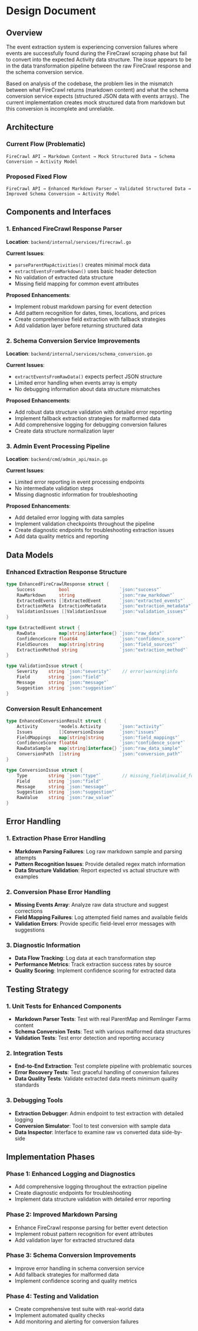 # Design Document

## Overview

The event extraction system is experiencing conversion failures where events are successfully found during the FireCrawl scraping phase but fail to convert into the expected Activity data structure. The issue appears to be in the data transformation pipeline between the raw FireCrawl response and the schema conversion service.

Based on analysis of the codebase, the problem lies in the mismatch between what FireCrawl returns (markdown content) and what the schema conversion service expects (structured JSON data with events arrays). The current implementation creates mock structured data from markdown but this conversion is incomplete and unreliable.

## Architecture

### Current Flow (Problematic)
```
FireCrawl API → Markdown Content → Mock Structured Data → Schema Conversion → Activity Model
```

### Proposed Fixed Flow
```
FireCrawl API → Enhanced Markdown Parser → Validated Structured Data → Improved Schema Conversion → Activity Model
```

## Components and Interfaces

### 1. Enhanced FireCrawl Response Parser

**Location**: `backend/internal/services/firecrawl.go`

**Current Issues**:
- `parseParentMapActivities()` creates minimal mock data
- `extractEventsFromMarkdown()` uses basic header detection
- No validation of extracted data structure
- Missing field mapping for common event attributes

**Proposed Enhancements**:
- Implement robust markdown parsing for event detection
- Add pattern recognition for dates, times, locations, and prices
- Create comprehensive field extraction with fallback strategies
- Add validation layer before returning structured data

### 2. Schema Conversion Service Improvements

**Location**: `backend/internal/services/schema_conversion.go`

**Current Issues**:
- `extractEventsFromRawData()` expects perfect JSON structure
- Limited error handling when events array is empty
- No debugging information about data structure mismatches

**Proposed Enhancements**:
- Add robust data structure validation with detailed error reporting
- Implement fallback extraction strategies for malformed data
- Add comprehensive logging for debugging conversion failures
- Create data structure normalization layer

### 3. Admin Event Processing Pipeline

**Location**: `backend/cmd/admin_api/main.go`

**Current Issues**:
- Limited error reporting in event processing endpoints
- No intermediate validation steps
- Missing diagnostic information for troubleshooting

**Proposed Enhancements**:
- Add detailed error logging with data samples
- Implement validation checkpoints throughout the pipeline
- Create diagnostic endpoints for troubleshooting extraction issues
- Add data quality metrics and reporting

## Data Models

### Enhanced Extraction Response Structure

```go
type EnhancedFireCrawlResponse struct {
    Success         bool                   `json:"success"`
    RawMarkdown     string                 `json:"raw_markdown"`
    ExtractedEvents []ExtractedEvent       `json:"extracted_events"`
    ExtractionMeta  ExtractionMetadata     `json:"extraction_metadata"`
    ValidationIssues []ValidationIssue     `json:"validation_issues"`
}

type ExtractedEvent struct {
    RawData         map[string]interface{} `json:"raw_data"`
    ConfidenceScore float64                `json:"confidence_score"`
    FieldSources    map[string]string      `json:"field_sources"`
    ExtractionMethod string                `json:"extraction_method"`
}

type ValidationIssue struct {
    Severity    string `json:"severity"`    // error|warning|info
    Field       string `json:"field"`
    Message     string `json:"message"`
    Suggestion  string `json:"suggestion"`
}
```

### Conversion Result Enhancement

```go
type EnhancedConversionResult struct {
    Activity        *models.Activity       `json:"activity"`
    Issues          []ConversionIssue      `json:"issues"`
    FieldMappings   map[string]string      `json:"field_mappings"`
    ConfidenceScore float64                `json:"confidence_score"`
    RawDataSample   map[string]interface{} `json:"raw_data_sample"`
    ConversionPath  []string               `json:"conversion_path"`
}

type ConversionIssue struct {
    Type        string `json:"type"`        // missing_field|invalid_format|low_confidence
    Field       string `json:"field"`
    Message     string `json:"message"`
    Suggestion  string `json:"suggestion"`
    RawValue    string `json:"raw_value"`
}
```

## Error Handling

### 1. Extraction Phase Error Handling

- **Markdown Parsing Failures**: Log raw markdown sample and parsing attempts
- **Pattern Recognition Issues**: Provide detailed regex match information
- **Data Structure Validation**: Report expected vs actual structure with examples

### 2. Conversion Phase Error Handling

- **Missing Events Array**: Analyze raw data structure and suggest corrections
- **Field Mapping Failures**: Log attempted field names and available fields
- **Validation Errors**: Provide specific field-level error messages with suggestions

### 3. Diagnostic Information

- **Data Flow Tracking**: Log data at each transformation step
- **Performance Metrics**: Track extraction success rates by source
- **Quality Scoring**: Implement confidence scoring for extracted data

## Testing Strategy

### 1. Unit Tests for Enhanced Components

- **Markdown Parser Tests**: Test with real ParentMap and Remlinger Farms content
- **Schema Conversion Tests**: Test with various malformed data structures
- **Validation Tests**: Test error detection and reporting accuracy

### 2. Integration Tests

- **End-to-End Extraction**: Test complete pipeline with problematic sources
- **Error Recovery Tests**: Test graceful handling of conversion failures
- **Data Quality Tests**: Validate extracted data meets minimum quality standards

### 3. Debugging Tools

- **Extraction Debugger**: Admin endpoint to test extraction with detailed logging
- **Conversion Simulator**: Tool to test conversion with sample data
- **Data Inspector**: Interface to examine raw vs converted data side-by-side

## Implementation Phases

### Phase 1: Enhanced Logging and Diagnostics
- Add comprehensive logging throughout the extraction pipeline
- Create diagnostic endpoints for troubleshooting
- Implement data structure validation with detailed error reporting

### Phase 2: Improved Markdown Parsing
- Enhance FireCrawl response parsing for better event detection
- Implement robust pattern recognition for event attributes
- Add validation layer for extracted structured data

### Phase 3: Schema Conversion Improvements
- Improve error handling in schema conversion service
- Add fallback strategies for malformed data
- Implement confidence scoring and quality metrics

### Phase 4: Testing and Validation
- Create comprehensive test suite with real-world data
- Implement automated quality checks
- Add monitoring and alerting for conversion failures